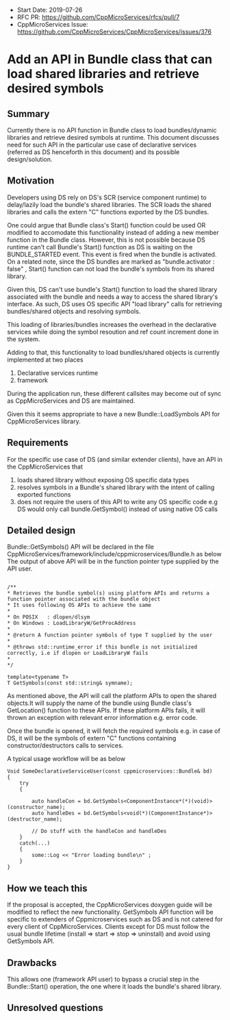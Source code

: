 - Start Date: 2019-07-26
- RFC PR: https://github.com/CppMicroServices/rfcs/pull/7
- CppMicroServices Issue: https://github.com/CppMicroServices/CppMicroServices/issues/376

# Add an API in Bundle class that can load shared libraries and retrieve desired symbols

## Summary

Currently there is no API function in Bundle class to load bundles/dynamic libraries and retrieve desired symbols at runtime.
This document discusses need for such API in the particular use case of declarative services (referred as DS henceforth in this document) and its possible design/solution.

## Motivation

Developers using DS rely on DS's SCR (service component runtime) to delay/lazily load the bundle's shared libraries. 
The SCR loads the shared libraries and calls the extern "C" functions exported by the DS bundles.

One could argue that Bundle class's Start() function could be used OR modified to accomodate this functionality instead of adding a new member function in the Bundle class.
However, this is not possible because DS runtime can't call Bundle's Start() function as DS is waiting on the BUNDLE_STARTED event. This event is fired when the bundle is activated.
On a related note, since the DS bundles are marked as  "bundle.activator : false" , Start() function can not load the bundle's symbols from its shared library.

Given this, DS can't use bundle's Start() function to load the shared library associated with the bundle and needs a way to access the shared library's interface.
As such, DS uses OS specific API "load library" calls for retrieving bundles/shared objects and resolving symbols.

This loading of libraries/bundles increases the overhead in the declarative services while doing the symbol resoution and ref count increment done in the system.

Adding to that, this functionality to load bundles/shared objects is currently implemented at two places

1) Declarative services runtime
2) framework 

During the application run, these different callsites may become out of sync as CppMicroServices and DS are maintained.

Given this it seems appropriate to have a new Bundle::LoadSymbols API for CppMicroServices library.

## Requirements

For the specific use case of DS (and similar extender clients), have an API in the CppMicroServices that

1) loads shared library without exposing OS specific data types
2) resolves symbols in a Bundle's shared library with the intent of calling exported functions
3) does not require the users of this API to write any OS specific code e.g DS would only call bundle.GetSymbol() instead of using native OS calls

## Detailed design

Bundle::GetSymbols() API will be declared in the file CppMicroServices/framework/include/cppmicroservices/Bundle.h as below
The output of above API will be in the function pointer type supplied by the API user.

```

/**
* Retrieves the bundle symbol(s) using platform APIs and returns a function pointer associated with the bundle object
* It uses following OS APIs to achieve the same
*
* On POSIX   : dlopen/dlsym
* On Windows : LoadLibraryW/GetProcAddress
* 
* @return A function pointer symbols of type T supplied by the user
*
* @throws std::runtime_error if this bundle is not initialized correctly, i.e if dlopen or LoadLibraryW fails
*
*/

template<typename T>
T GetSymbols(const std::string& symname);

```
As mentioned above, the API will call the platform APIs to open the shared objects.It will supply the name of the bundle using Bundle class's GetLocation() function to these APIs.
If these platform APIs fails, it will thrown an exception with relevant error information e.g. error code.

Once the bundle is opened, it will fetch the required symbols e.g. in case of DS, it will be the symbols of extern "C" functions containing constructor/destructors calls to services.

A typical usage workflow will be as below
```
Void SomeDeclarativeServiceUser(const cppmicroservices::Bundle& bd)
{
    try
    {
        
        auto handleCon = bd.GetSymbols<ComponentInstance*(*)(void)>(constructor_name);
        auto handleDes = bd.GetSymbols<void(*)(ComponentInstance*)>(destructor_name);

        // Do stuff with the handleCon and handleDes
    }
    catch(...)
    {
        some::Log << "Error loading bundle\n" ;
    }    
}
```

## How we teach this

If the proposal is accepted, the CppMicroServices doxygen guide will be modified to reflect the new functionality.
GetSymbols API function will be specific to extenders of Cppmicroservices such as DS and is not catered for every client of CppMicroServices.
Clients except for DS must follow the usual bundle lifetime (install => start => stop => uninstall) and avoid using GetSymbols API.

## Drawbacks

This allows one (framework API user) to bypass a crucial step in the Bundle::Start() operation, the one where it loads the bundle's shared library.

## Unresolved questions
